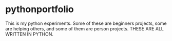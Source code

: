 # pythonportfolio
This is my python experiments. Some of these are beginners projects, some are helping others, and some of them are person projects. THESE ARE ALL WRITTEN IN PYTHON. 
